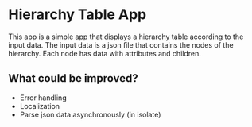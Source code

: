 # Hierarchy Table App

This app is a simple app that displays a hierarchy table according to the input data. The input data is a json file that contains the nodes of the hierarchy. Each node has data with attributes and children.

## What could be improved?

- Error handling
- Localization
- Parse json data asynchronously (in isolate)
